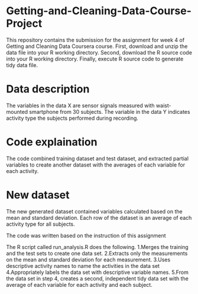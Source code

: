 # Getting-and-Cleaning-Data-Course-Project

This repository contains the submission for the assignment for week 4 of Getting and Cleaning Data Coursera course.
First, download and unzip the data file into your R working directory.
Second, download the R source code into your R working directory.
Finally, execute R source code to generate tidy data file.

# Data description
The variables in the data X are sensor signals measured with waist-mounted smartphone from 30 subjects. The variable in the data Y indicates activity type the subjects performed during recording.

# Code explaination

The code combined training dataset and test dataset, and extracted partial variables to create another dataset with the averages of each variable for each activity.

# New dataset

The new generated dataset contained variables calculated based on the mean and standard deviation. Each row of the dataset is an average of each activity type for all subjects.

The code was written based on the instruction of this assignment

The R script called run_analysis.R does the following. 1.Merges the training and the test sets to create one data set.
2.Extracts only the measurements on the mean and standard deviation for each measurement. 
3.Uses descriptive activity names to name the activities in the data set
4.Appropriately labels the data set with descriptive variable names. 
5.From the data set in step 4, creates a second, independent tidy data set with the average of each variable for each activity and each subject.
